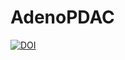# AdenoPDAC
[![DOI](https://zenodo.org/badge/488599021.svg)](https://zenodo.org/badge/latestdoi/488599021)
